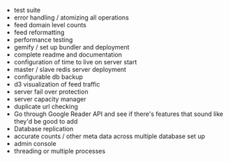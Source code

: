 * test suite
* error handling / atomizing all operations
* feed domain level counts
* feed reformatting
* performance testing
* gemify / set up bundler and deployment
* complete readme and documentation
* configuration of time to live on server start
* master / slave redis server deployment
* configurable db backup
* d3 visualization of feed traffic
* server fail over protection
* server capacity manager
* duplicate url checking
* Go through Google Reader API and see if there's features that sound like they'd be good to add
* Database replication
* accurate counts / other meta data across multiple database set up
* admin console
* threading or multiple processes
